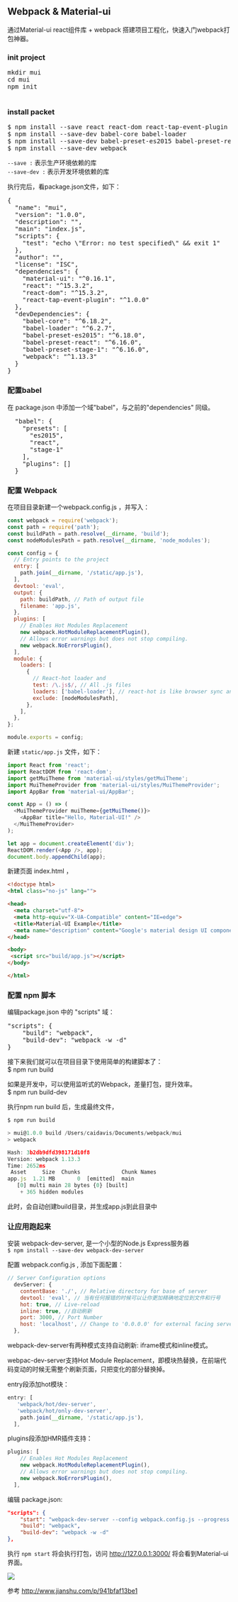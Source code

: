 ## Webpack & Material-ui
通过Material-ui react组件库 + webpack 搭建项目工程化，快速入门webpack打包神器。

### init project
<pre>
mkdir mui
cd mui
npm init

</pre>

### install packet
<pre>
$ npm install --save react react-dom react-tap-event-plugin material-ui
$ npm install --save-dev babel-core babel-loader
$ npm install --save-dev babel-preset-es2015 babel-preset-react babel-preset-stage-1
$ npm install --save-dev webpack
</pre>

`--save :` 表示生产环境依赖的库   
`--save-dev :` 表示开发环境依赖的库

执行完后，看package.json文件，如下：
<pre>
{
  "name": "mui",
  "version": "1.0.0",
  "description": "",
  "main": "index.js",
  "scripts": {
    "test": "echo \"Error: no test specified\" && exit 1"
  },
  "author": "",
  "license": "ISC",
  "dependencies": {
    "material-ui": "^0.16.1",
    "react": "^15.3.2",
    "react-dom": "^15.3.2",
    "react-tap-event-plugin": "^1.0.0"
  },
  "devDependencies": {
    "babel-core": "^6.18.2",
    "babel-loader": "^6.2.7",
    "babel-preset-es2015": "^6.18.0",
    "babel-preset-react": "^6.16.0",
    "babel-preset-stage-1": "^6.16.0",
    "webpack": "^1.13.3"
  }
}
</pre>

### 配置babel
在 package.json 中添加一个域"babel"，与之前的"dependencies" 同级。  
<pre>
  "babel": {
    "presets": [
      "es2015",
      "react",
      "stage-1"
    ],
    "plugins": []
  }
</pre>

### 配置 Webpack
在项目目录新建一个webpack.config.js ，并写入：
```js
const webpack = require('webpack');
const path = require('path');
const buildPath = path.resolve(__dirname, 'build');
const nodeModulesPath = path.resolve(__dirname, 'node_modules');

const config = {
  // Entry points to the project
  entry: [
    path.join(__dirname, '/static/app.js'),
  ],
  devtool: 'eval',
  output: {
    path: buildPath, // Path of output file
    filename: 'app.js',
  },
  plugins: [
    // Enables Hot Modules Replacement
    new webpack.HotModuleReplacementPlugin(),
    // Allows error warnings but does not stop compiling.
    new webpack.NoErrorsPlugin(),
  ],
  module: {
    loaders: [
      {
        // React-hot loader and
        test: /\.js$/, // All .js files
        loaders: ['babel-loader'], // react-hot is like browser sync and babel loads jsx and es6-7
        exclude: [nodeModulesPath],
      },
    ],
  },
};

module.exports = config;
```

新建 `static/app.js` 文件，如下：

```js
import React from 'react';
import ReactDOM from 'react-dom';
import getMuiTheme from 'material-ui/styles/getMuiTheme';
import MuiThemeProvider from 'material-ui/styles/MuiThemeProvider';
import AppBar from 'material-ui/AppBar';

const App = () => (
  <MuiThemeProvider muiTheme={getMuiTheme()}>
    <AppBar title="Hello, Material-UI!" />
  </MuiThemeProvider>
);

let app = document.createElement('div');
ReactDOM.render(<App />, app);
document.body.appendChild(app);
```

新建页面 index.html ，

```html
<!doctype html>
<html class="no-js" lang="">

<head>
  <meta charset="utf-8">
  <meta http-equiv="X-UA-Compatible" content="IE=edge">
  <title>Material-UI Example</title>
  <meta name="description" content="Google's material design UI components built with React.">
</head>

<body>
 <script src="build/app.js"></script>
</body>

</html>
```


### 配置 npm 脚本
编辑package.json 中的 "scripts" 域：
<pre>
"scripts": {
    "build": "webpack",
    "build-dev": "webpack -w -d"
}
</pre>

接下来我们就可以在项目目录下使用简单的构建脚本了：  
$ npm run build

如果是开发中，可以使用监听式的Webpack，差量打包，提升效率。  
$ npm run build-dev

执行npm run build 后，生成最终文件，
```js
$ npm run build

> mui@1.0.0 build /Users/caidavis/Documents/webpack/mui
> webpack

Hash: 3b2db9dfd398171d10f8
Version: webpack 1.13.3
Time: 2652ms
 Asset     Size  Chunks             Chunk Names
app.js  1.21 MB       0  [emitted]  main
   [0] multi main 28 bytes {0} [built]
    + 365 hidden modules
```
此时，会自动创建build目录，并生成app.js到此目录中


### 让应用跑起来

安装 webpack-dev-server, 是一个小型的Node.js Express服务器  
`$ npm install --save-dev webpack-dev-server`

配置 webpack.config.js , 添加下面配置：
```js
// Server Configuration options
  devServer: {
    contentBase: './', // Relative directory for base of server
    devtool: 'eval', // 当有任何报错的时候可以让你更加精确地定位到文件和行号
    hot: true, // Live-reload
    inline: true, //自动刷新
    port: 3000, // Port Number
    host: 'localhost', // Change to '0.0.0.0' for external facing server
  },
```

webpack-dev-server有两种模式支持自动刷新: iframe模式和inline模式。

webpac-dev-server支持Hot Module Replacement，即模块热替换，在前端代码变动的时候无需整个刷新页面，只把变化的部分替换掉。

entry段添加hot模块：  
```js
entry: [
   'webpack/hot/dev-server',
   'webpack/hot/only-dev-server',
    path.join(__dirname, '/static/app.js'),
  ],
```

plugins段添加HMR插件支持：
```js
plugins: [
    // Enables Hot Modules Replacement
    new webpack.HotModuleReplacementPlugin(),
    // Allows error warnings but does not stop compiling.
    new webpack.NoErrorsPlugin(),
  ],
```

编辑 package.json:
```json
"scripts": {
    "start": "webpack-dev-server --config webpack.config.js --progress --inline --colors",
    "build": "webpack",
    "build-dev": "webpack -w -d"
},
```

执行 `npm start` 将会执行打包，访问 http://127.0.0.1:3000/ 将会看到Material-ui界面。

![](./a.png)

参考 http://www.jianshu.com/p/941bfaf13be1
